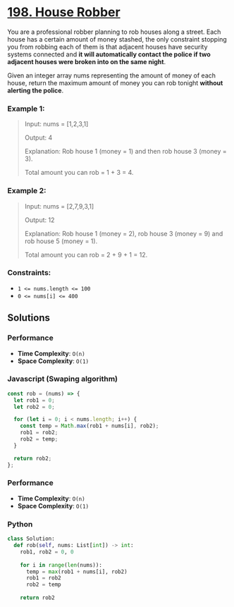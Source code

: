 # [198. House Robber](https://leetcode.com/problems/house-robber/description/)

You are a professional robber planning to rob houses along a street. Each house has a certain amount of money stashed, the only constraint stopping you from robbing each of them is that adjacent houses have security systems connected and **it will automatically contact the police if two adjacent houses were broken into on the same night**.

Given an integer array nums representing the amount of money of each house, return the maximum amount of money you can rob tonight **without alerting the police**.

 
### Example 1:
> Input: nums = [1,2,3,1]
>
> Output: 4
>
> Explanation: Rob house 1 (money = 1) and then rob house 3 (money = 3).
>
> Total amount you can rob = 1 + 3 = 4.


### Example 2:
> Input: nums = [2,7,9,3,1]
>
> Output: 12
>
> Explanation: Rob house 1 (money = 2), rob house 3 (money = 9) and rob house 5 (money = 1).
>
> Total amount you can rob = 2 + 9 + 1 = 12.
 

### Constraints:
- `1 <= nums.length <= 100`
- `0 <= nums[i] <= 400`


## Solutions

### Performance

- **Time Complexity**: `O(n)`
- **Space Complexity**: `O(1)`

### Javascript (Swaping algorithm)
```javascript
const rob = (nums) => {
  let rob1 = 0;
  let rob2 = 0;

  for (let i = 0; i < nums.length; i++) {
    const temp = Math.max(rob1 + nums[i], rob2);
    rob1 = rob2;
    rob2 = temp;
  }

  return rob2;
};
```

### Performance

- **Time Complexity**: `O(n)`
- **Space Complexity**: `O(1)`

### Python
```python
class Solution:
  def rob(self, nums: List[int]) -> int:
    rob1, rob2 = 0, 0
    
    for i in range(len(nums)):
      temp = max(rob1 + nums[i], rob2)
      rob1 = rob2
      rob2 = temp
    
    return rob2
```